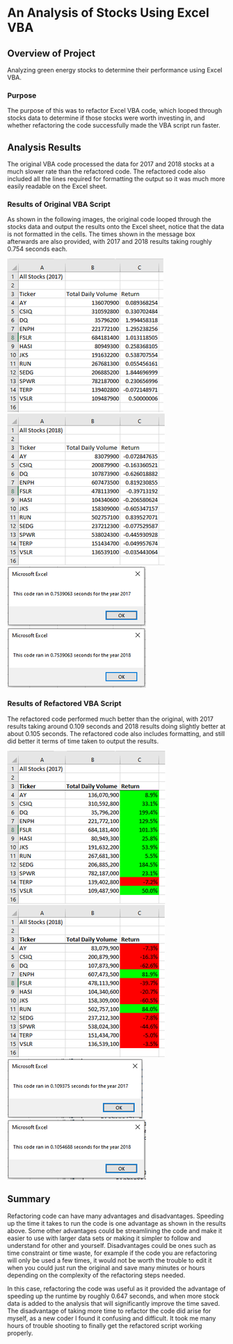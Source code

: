 # An Analysis of Stocks Using Excel VBA

## Overview of Project

Analyzing green energy stocks to determine their performance using Excel VBA.

### Purpose

The purpose of this was to refactor Excel VBA code, which looped through stocks data to determine if those stocks were worth investing in, and whether refactoring the code successfully made the VBA script run faster.

## Analysis Results

The original VBA code processed the data for 2017 and 2018 stocks at a much slower rate than the refactored code. The refactored code also included all the lines required for formatting the output so it was much more easily readable on the Excel sheet.

### Results of Original VBA Script

As shown in the following images, the original code looped through the stocks data and output the results onto the Excel sheet, notice that the data is not formatted in the cells. The times shown in the message box afterwards are also provided, with 2017 and 2018 results taking roughly 0.754 seconds each.

![2017 Results Original Code](https://github.com/psidhu42/stock-analysis/blob/main/resources/module_2017.PNG) ![2018 Results Original Code](https://github.com/psidhu42/stock-analysis/blob/main/resources/module_2018.PNG)
![2017 Runtime Original Code](https://github.com/psidhu42/stock-analysis/blob/main/resources/runtime_2017.PNG) ![2018 Runtime Original Code](https://github.com/psidhu42/stock-analysis/blob/main/resources/runtime_2018.PNG)

### Results of Refactored VBA Script

The refactored code performed much better than the original, with 2017 results taking around 0.109 seconds and 2018 results doing slightly better at about 0.105 seconds. The refactored code also includes formatting, and still did better it terms of time taken to output the results.

![2017 Results Refactored Code](https://github.com/psidhu42/stock-analysis/blob/main/resources/refactored_2017.PNG) ![2018 Results Refactored Code](https://github.com/psidhu42/stock-analysis/blob/main/resources/refactored_2018.PNG)
![2017 Runtime Refactored Code](https://github.com/psidhu42/stock-analysis/blob/main/resources/VBA_Challenge_2017.png) ![2018 Runtime Refactored Code](https://github.com/psidhu42/stock-analysis/blob/main/resources/VBA_Challenge_2018.png)

## Summary

Refactoring code can have many advantages and disadvantages. Speeding up the time it takes to run the code is one advantage as shown in the results above. Some other advantages could be streamlining the code and make it easier to use with larger data sets or making it simpler to follow and understand for other and yourself. Disadvantages could be ones such as time constraint or time waste, for example if the code you are refactoring will only be used a few times, it would not be worth the trouble to edit it when you could just run the original and save many minutes or hours depending on the complexity of the refactoring steps needed.

In this case, refactoring the code was useful as it provided the advantage of speeding up the runtime by roughly 0.647 seconds, and when more stock data is added to the analysis that will significantly improve the time saved. The disadvantage of taking more time to refactor the code did arise for myself, as a new coder I found it confusing and difficult. It took me many hours of trouble shooting to finally get the refactored script working properly.